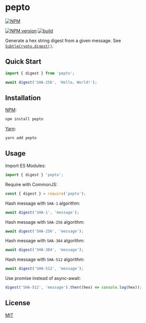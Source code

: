 # pepto

[![NPM](https://nodei.co/npm/pepto.png)](https://nodei.co/npm/pepto/)

[![NPM version](https://img.shields.io/npm/v/pepto.svg)](https://www.npmjs.com/package/pepto)
[![build](https://github.com/encrypit/pepto/actions/workflows/build.yml/badge.svg)](https://github.com/encrypit/pepto/actions/workflows/build.yml)

Generate a hex string digest from a given message. See [`SubtleCrypto.digest()`](https://developer.mozilla.org/docs/Web/API/SubtleCrypto/digest).

## Quick Start

```ts
import { digest } from 'pepto';

await digest('SHA-256', 'Hello, World!');
```

## Installation

[NPM](https://www.npmjs.com/package/pepto):

```sh
npm install pepto
```

[Yarn](https://yarnpkg.com/package/pepto):

```sh
yarn add pepto
```

## Usage

Import ES Modules:

```ts
import { digest } 'pepto';
```

Require with CommonJS:

```ts
const { digest } = require('pepto');
```

Hash message with `SHA-1` algorithm:

```ts
await digest('SHA-1', 'message');
```

Hash message with `SHA-256` algorithm:

```ts
await digest('SHA-256', 'message');
```

Hash message with `SHA-384` algorithm:

```ts
await digest('SHA-384', 'message');
```

Hash message with `SHA-512` algorithm:

```ts
await digest('SHA-512', 'message');
```

Use promise instead of async-await:

```ts
digest('SHA-512', 'message').then((hex) => console.log(hex));
```

## License

[MIT](https://github.com/encrypit/pepto/blob/master/LICENSE)
